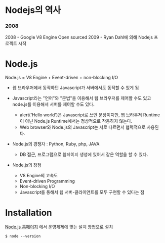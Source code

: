 # Nodejs의 역사

### 2008

2008 - Google V8 Engine Open sourced
2009 - Ryan Dahl에 의해 Nodejs 프로젝트 시작

# Node.js

Node.js = V8 Engine + Event-driven + non-blocking I/O

- 웹 브라우저에서 동작하던 Javascript가 서버에서도 동작할 수 있게 됨
- Javascript라는 "언어"와 "문법"을 이용해서 웹 브라우저를 제어할 수도 있고 node.js를 이용해서 서버를 제어할 수도 있다.

  - alert('Hello world')은 Javascript로 쓰인 문장이지만, 웹 브라우저 Runtime이 아닌 Node.js Runtime에서는 정상적으로 작동하지 않는다.
  - Web browser와 Node.js의 Javascript는 서로 다르면서 협력적으로 사용된다.
- Node.js의 경쟁자 : Python, Ruby, php, JAVA

  - DB 접근, 프로그램으로 웹페이지 생성에 있어서 같은 역할을 할 수 있다.
- Node.js의 장점

  - V8 Engine의 고속도
  - Event-driven Programming
  - Non-blocking I/O
  - Javascript를 통해서 웹 서버-클라이언트를 모두 구현할 수 있다는 점

# Installation

[Node.js 홈페이지](https://nodejs.org/) 에서 운영체제에 맞는 설치 방법으로 설치

```
$ node --version
```
